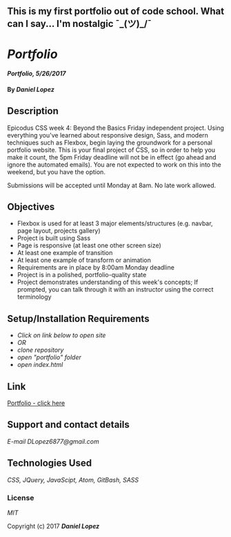 This is my first portfolio out of code school. What can I say... I'm nostalgic ¯\_(ツ)_/¯
---

# _Portfolio_

#### _Portfolio, 5/26/2017_

#### By _**Daniel Lopez**_

## Description

Epicodus CSS week 4: Beyond the Basics Friday independent project. Using everything you've learned about responsive design, Sass, and modern techniques such as Flexbox, begin laying the groundwork for a personal portfolio website. This is your final project of CSS, so in order to help you make it count, the 5pm Friday deadline will not be in effect (go ahead and ignore the automated emails). You are not expected to work on this into the weekend, but you have the option.

Submissions will be accepted until Monday at 8am. No late work allowed.

## Objectives

* Flexbox is used for at least 3 major elements/structures (e.g. navbar, page layout, projects gallery)
* Project is built using Sass
* Page is responsive (at least one other screen size)
* At least one example of transition
* At least one example of transform or animation
* Requirements are in place by 8:00am Monday deadline
* Project is in a polished, portfolio-quality state
* Project demonstrates understanding of this week's concepts; If prompted, you can talk through it with an instructor using the correct terminology

## Setup/Installation Requirements

* _Click on link below to open site_
* _OR_
* _clone repository_
* _open "portfolio" folder_
* _open index.html_

## Link
[Portfolio - click here](http://rawgit.com/dlopez6877/portfolio-redux/master/index.html)

## Support and contact details

_E-mail DLopez6877@gmail.com_

## Technologies Used

_CSS, JQuery, JavaScipt, Atom, GitBash, SASS_

### License

*MIT*

Copyright (c) 2017 **_Daniel Lopez_**
